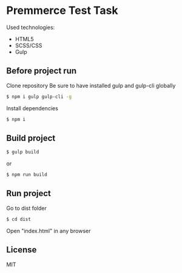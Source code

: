# Premmerce Test Task
Used technologies:
  - HTML5
  - SCSS/CSS
  - Gulp
## Before project run
Clone repository
Be sure to have installed gulp and gulp-cli globally
```sh
$ npm i gulp gulp-cli -g
```
Install dependencies
```sh
$ npm i
```
## Build project
```sh
$ gulp build
```
or
```sh
$ npm run build
```
## Run project
Go to dist folder
```sh
$ cd dist
```
Open "index.html" in any browser

License
----

MIT
